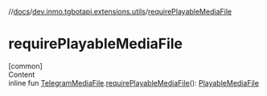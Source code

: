 //[docs](../../index.md)/[dev.inmo.tgbotapi.extensions.utils](index.md)/[requirePlayableMediaFile](require-playable-media-file.md)



# requirePlayableMediaFile  
[common]  
Content  
inline fun [TelegramMediaFile](../dev.inmo.tgbotapi.types.files.abstracts/-telegram-media-file/index.md).[requirePlayableMediaFile](require-playable-media-file.md)(): [PlayableMediaFile](../dev.inmo.tgbotapi.types.files.abstracts/-playable-media-file/index.md)  



